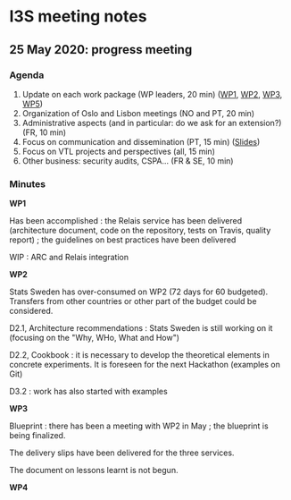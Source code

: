 # I3S meeting notes

## 25 May 2020: progress meeting


### Agenda

1. Update on each work package (WP leaders, 20 min) ([WP1](WP1_updates_May2020.pptx), [WP2](https://docs.google.com/presentation/d/1fwXCF-B9xvsGt8CrWP4SwZRl5sbIqxeH56nBAqT_BXc/edit?usp=sharing), [WP3](https://docs.google.com/presentation/d/18fFAN1zJFCFAbFFUYSEE-3JrB3HFBTkF4_352B_ujLA/edit?usp=sharing), [WP5](WP5-Mai-2-2020-3.pdf))
2. Organization of Oslo and Lisbon meetings (NO and PT, 20 min)
3. Administrative aspects (and in particular: do we ask for an extension?) (FR, 10 min)
4. Focus on communication and dissemination (PT, 15 min) ([Slides](Apresentacao_20200525.pptx))
5. Focus on VTL projects and perspectives (all, 15 min)
6. Other business: security audits, CSPA... (FR & SE, 10 min)

### Minutes

**WP1**

Has been accomplished : the Relais service has been delivered (architecture document, code on the repository, tests on Travis, quality report) ; the guidelines on best practices have been delivered

WIP : ARC and Relais integration
  
**WP2**

Stats Sweden has over-consumed on WP2 (72 days for 60 budgeted). Transfers from other countries or other part of the budget could be considered.

D2.1, Architecture recommendations : Stats Sweden is still working on it (focusing on the "Why, WHo, What and How")

D2.2, Cookbook : it is necessary to develop the theoretical elements in concrete experiments. It is foreseen for the next Hackathon (examples on Git)

D3.2 : work has also started with examples
 
**WP3**

Blueprint : there has been a meeting with WP2 in May ; the blueprint is being finalized.

The delivery slips have been delivered for the three services.

The document on lessons learnt is not begun.

**WP4**

